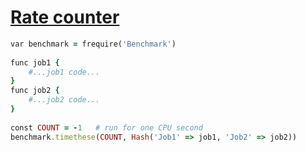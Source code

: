 [1]: http://rosettacode.org/wiki/Rate_counter

# [Rate counter][1]

```ruby
var benchmark = frequire('Benchmark')
 
func job1 {
    #...job1 code...
}
func job2 {
    #...job2 code...
}
 
const COUNT = -1   # run for one CPU second
benchmark.timethese(COUNT, Hash('Job1' => job1, 'Job2' => job2))
```
